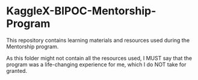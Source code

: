 # KaggleX-BIPOC-Mentorship-Program
This repository contains learning materials and resources used during the Mentorship program.

As this folder might not contain all the resources used, I MUST say that the program was a life-changing experience for me, which I do NOT take for granted.
